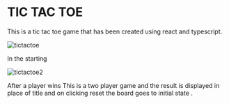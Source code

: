 # TIC TAC TOE

This is a tic tac toe game that has been created using react and typescript.



![tictactoe](https://github.com/user-attachments/assets/be6bdd90-9db4-4ba7-ba50-ad42f7e2469c)

In the starting

![tictactoe2](https://github.com/user-attachments/assets/ee913916-1a5f-43bf-85d1-6661fab406fa)

After a player wins
This is a two player game and the result is displayed in place of title and on clicking reset the board goes to initial state .
